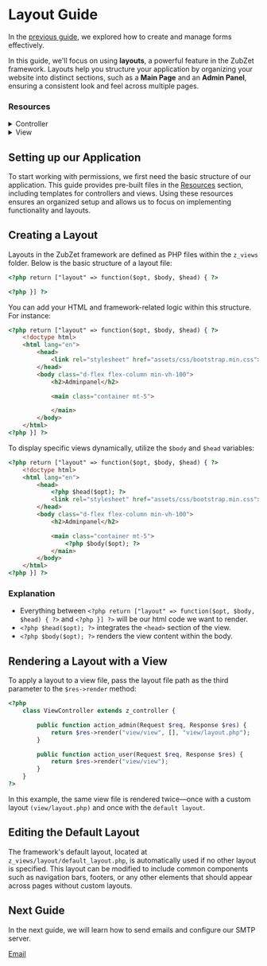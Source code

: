 # Layout Guide
In the [previous guide](todo.md), we explored how to create and manage forms effectively.

In this guide, we'll focus on using **layouts**, a powerful feature in the ZubZet framework. Layouts help you structure your application by organizing your website into distinct sections, such as a **Main Page** and an **Admin Panel**, ensuring a consistent look and feel across multiple pages.

### Resources
<details>
<summary>Controller</summary>

ViewController
```php
<?php
    class ViewController extends z_controller {

        public function action_custom(Request $req, Response $res) {
            // Here we will render our custom layout
        }

        public function action_default(Request $req, Response $res) {
            return $res->render("view/view");
        }
    }
?>
```
</details>

<details>
<summary>View</summary>
view
```php
<?php return [ "body" => function($opt) { ?>
    <a>This is the view</a>
<?php }]; ?>
```
</details>

## Setting up our Application
To start working with permissions, we first need the basic structure of our application. This guide provides pre-built files in the [Resources](#resources) section, including templates for controllers and views. Using these resources ensures an organized setup and allows us to focus on implementing functionality and layouts.

## Creating a Layout
Layouts in the ZubZet framework are defined as PHP files within the `z_views` folder. Below is the basic structure of a layout file:
```html
<?php return ["layout" => function($opt, $body, $head) { ?>

<?php }] ?>
```

You can add your HTML and framework-related logic within this structure.  
For instance:
```html
<?php return ["layout" => function($opt, $body, $head) { ?>
    <!doctype html>
    <html lang="en">
        <head>
            <link rel="stylesheet" href="assets/css/bootstrap.min.css">
        </head>
        <body class="d-flex flex-column min-vh-100">
            <h2>Adminpanel</h2>

            <main class="container mt-5">

            </main>
        </body>
    </html>
<?php }] ?>
```

To display specific views dynamically, utilize the `$body` and `$head` variables:
```html
<?php return ["layout" => function($opt, $body, $head) { ?>
    <!doctype html>
    <html lang="en">
        <head>
            <?php $head($opt); ?>
            <link rel="stylesheet" href="assets/css/bootstrap.min.css">
        </head>
        <body class="d-flex flex-column min-vh-100">
            <h2>Adminpanel</h2>

            <main class="container mt-5">
                <?php $body($opt); ?>
            </main>
        </body>
    </html>
<?php }] ?>
```

### Explanation
- Everything between `<?php return ["layout" => function($opt, $body, $head) { ?>` and `<?php }] ?>` will be our html code we want to render.
- `<?php $head($opt); ?>` integrates the `<head>` section of the view.
- `<?php $body($opt); ?>` renders the view content within the body.

## Rendering a Layout with a View
To apply a layout to a view file, pass the layout file path as the third parameter to the `$res->render` method:
```php
<?php
    class ViewController extends z_controller {

        public function action_admin(Request $req, Response $res) {
            return $res->render("view/view", [], "view/layout.php");
        }

        public function action_user(Request $req, Response $res) {
            return $res->render("view/view");
        }
    }
?>
```
In this example, the same view file is rendered twice—once with a custom layout `(view/layout.php)` and once with the `default layout`.

## Editing the Default Layout
The framework's default layout, located at `z_views/layout/default_layout.php`, is automatically used if no other layout is specified. This layout can be modified to include common components such as navigation bars, footers, or any other elements that should appear across pages without custom layouts.

## Next Guide
In the next guide, we will learn how to send emails and configure our SMTP server.

[Email](email.md)